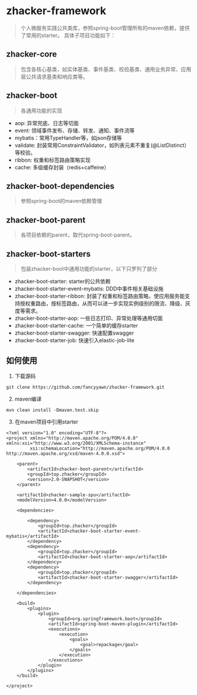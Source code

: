 # zhacker-framework

>个人微服务实践公共类库，参照spring-boot管理所有的maven依赖，提供了常用的starter。 具体子项目功能如下：

## zhacker-core

> 包含各核心基类，如实体基类、事件基类、校验基类、通用业务异常、应用层公共请求基类和响应类等。

## zhacker-boot

> 各通用功能的实现

* aop: 异常兜底、日志等切面
* event: 领域事件发布、存储、转发、通知、事件流等
* mybatis：常用TypeHandler等，如json存储等
* validate: 封装常用ConstraintValidator，如列表元素不重复(@ListDistinct）等校验。
* ribbon: 权重和标签路由策略实现
* cache: 多级缓存封装（redis+caffeine）

##  zhacker-boot-dependencies

> 参照spring-boot的maven依赖管理

## zhacker-boot-parent

> 各项目依赖的parent，取代spring-boot-parent。

## zhacker-boot-starters

> 包装zhacker-boot中通用功能的starter，以下只罗列了部分

* zhacker-boot-starter: starter的公共依赖
* zhacker-boot-starter-event-mybatis: DDD中事件相关基础设施
* zhacker-boot-starter-ribbon: 封装了权重和标签路由策略，使应用服务能支持按权重路由，按标签路由，从而可以进一步实现实例级别的限流、降级、灰度等需求。
* zhacker-boot-starter-aop: 一些日志打印、异常处理等通用切面
* zhacker-boot-starter-cache: 一个简单的缓存starter
* zhacker-boot-starter-swagger: 快速配置swagger
* zhacker-boot-starter-job: 快速引入elastic-job-lite


## 如何使用

1. 下载源码
``` 
git clone https://github.com/fancyyawn/zhacker-framework.git
```

2. maven编译

``` 
mvn clean install -Dmaven.test.skip
```

3. 在maven项目中引用starter

``` 
<?xml version="1.0" encoding="UTF-8"?>
<project xmlns="http://maven.apache.org/POM/4.0.0" xmlns:xsi="http://www.w3.org/2001/XMLSchema-instance"
         xsi:schemaLocation="http://maven.apache.org/POM/4.0.0 http://maven.apache.org/xsd/maven-4.0.0.xsd">

    <parent>
        <artifactId>zhacker-boot-parent</artifactId>
        <groupId>top.zhacker</groupId>
        <version>2.0-SNAPSHOT</version>
    </parent>

    <artifactId>zhacker-sample-spu</artifactId>
    <modelVersion>4.0.0</modelVersion>

    <dependencies>

        <dependency>
            <groupId>top.zhacker</groupId>
            <artifactId>zhacker-boot-starter-event-mybatis</artifactId>
        </dependency>
        <dependency>
            <groupId>top.zhacker</groupId>
            <artifactId>zhacker-boot-starter-aop</artifactId>
        </dependency>
        <dependency>
            <groupId>top.zhacker</groupId>
            <artifactId>zhacker-boot-starter-swagger</artifactId>
        </dependency>

    </dependencies>

    <build>
        <plugins>
            <plugin>
                <groupId>org.springframework.boot</groupId>
                <artifactId>spring-boot-maven-plugin</artifactId>
                <executions>
                    <execution>
                        <goals>
                            <goal>repackage</goal>
                        </goals>
                    </execution>
                </executions>
            </plugin>
        </plugins>
    </build>

</project>
```